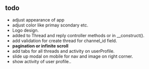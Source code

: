## todo

- adjust appearance of app 
- adjust color like primay scondary etc.
- Logo design. 
- added to Thread and reply controller methods or in __construct().
- add validation for create thread for channel_id field.
- **pagination or infinite scroll**
- add tabs for all threads and activity on userProfile.
- slide up modal on mobile for nav and image on right corner.
- show activity of user profile..